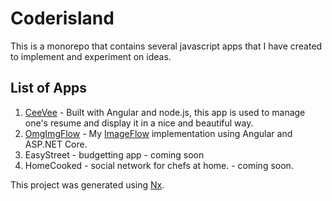 # Coderisland

This is a monorepo that contains several javascript apps that I have created to implement and experiment on ideas.

## List of Apps

1. [CeeVee](https://ceevee.lhargil.com/) - Built with Angular and node.js, this app is used to manage one's resume and display it in a nice and beautiful way.
2. [OmgImgFlow](https://omgimageflow.lhargil.com) - My [ImageFlow](https://github.com/imazen/imageflow-dotnet-server) implementation using Angular and ASP.NET Core.
3. EasyStreet - budgetting app - coming soon
4. HomeCooked - social network for chefs at home. - coming soon.

This project was generated using [Nx](https://nx.dev).
